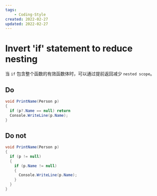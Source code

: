 ```yaml
---
tags:
    - Coding-Style
created: 2022-02-27
updated: 2022-02-27
---
```


# Invert 'if' statement to reduce nesting

当 `if` 包含整个函数的有效函数体时，可以通过提前返回减少 `nested scope`。

## Do

```csharp
void PrintName(Person p)
{
  if (p?.Name == null) return
  Console.WriteLine(p.Name);
}
```

## Do not

```csharp
void PrintName(Person p)
{
  if (p != null)
  {
    if (p.Name != null)
    {
      Console.WriteLine(p.Name);
    }
  }
}
```